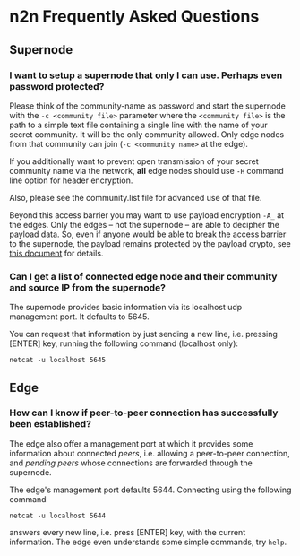 # n2n Frequently Asked Questions

## Supernode

### I want to setup a supernode that only I can use. Perhaps even password protected?

Please think of the community-name as password and start the supernode with the `-c <community file>` parameter where the `<community file>` is the path to a simple text file containing a single line with the name of your secret community. It will be the only community allowed. Only edge nodes from that community can join (`-c <community name>` at the edge).

If you additionally want to prevent open transmission of your secret community name via the network, **all** edge nodes should use `-H` command line option for header encryption.

Also, please see the community.list file for advanced use of that file.

Beyond this access barrier you may want to use payload encryption `-A_` at the edges. Only the edges – not the supernode – are able to decipher the payload data. So, even if anyone would be able to break the access barrier to the supernode, the payload remains protected by the payload crypto, see [this document](https://github.com/ntop/n2n/blob/dev/doc/Crypto.md) for details.

### Can I get a list of connected edge node and their community and source IP from the supernode?

The supernode provides basic information via its localhost udp management port. It defaults to 5645.

You can request that information by just sending a new line, i.e. pressing [ENTER] key, running the following command (localhost only):

`netcat -u localhost 5645`


## Edge

### How can I know if peer-to-peer connection has successfully been established?

The edge also offer a management port at which it provides some information about connected _peers_, i.e. allowing a peer-to-peer connection, and _pending peers_ whose connections are forwarded through the supernode.

The edge's management port defaults 5644. Connecting using the following command

`netcat -u localhost 5644`

answers every new line, i.e. press [ENTER] key, with the current information. The edge even understands some simple commands, try `help`.
